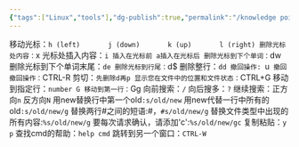 ```yaml
---
{"tags":["Linux","tools"],"dg-publish":true,"permalink":"/knowledge point/Linux/部分vim快捷键汇总/","dgPassFrontmatter":true}
---
```


移动光标：`h (left)       j (down)       k (up)       l (right)
删除光标处内容：`x
光标处插入内容：`i 插入在光标前 a插入在光标后
删除光标到下个单词：`dw
删除光标到下个单词末尾：`de
删除光标到行尾：`d$
删除整行：`dd
撤回操作: `u`
撤回撤回操作：`CTRL-R
剪切：`先删除d再p
显示您在文件中的位置和文件状态：`CTRL+G
移动到指定行：`number G
移动到第一行：`Gg
向前搜索：`/`  向后搜多：`?`
继续搜索：正方向`n` 反方向`N`
用new替换行中第一个old`:s/old/new`
用new代替一行中所有的old`:s/old/new/g`
替换两行#之间的短语:#，`#s/old/new/g`
替换文件类型中出现的所有内容:`%s/old/new/g`
要每次请求确认，请添加'c':`%s/old/new/gc`
复制粘贴：`y` `p`
查找cmd的帮助：`help cmd`
跳转到另一个窗口：`CTRL-W`
